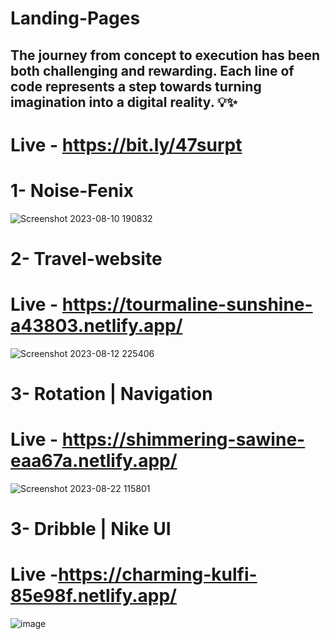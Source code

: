 # Landing-Pages
The journey from concept to execution has been both challenging and rewarding. Each line of code represents a step towards turning imagination into a digital reality. 💡✨
-
# Live - https://bit.ly/47surpt 
# 1- Noise-Fenix
![Screenshot 2023-08-10 190832](https://github.com/arsalan-ansari3264/Landing-Pages/assets/123856997/e4e278a7-9a86-4de4-8c63-8c32ef32d468)
# 2- Travel-website
# Live - https://tourmaline-sunshine-a43803.netlify.app/
![Screenshot 2023-08-12 225406](https://github.com/arsalan-ansari3264/Landing-Pages/assets/123856997/13c02971-d965-496e-86de-ca8c3874306e)
# 3- Rotation | Navigation
# Live - https://shimmering-sawine-eaa67a.netlify.app/
![Screenshot 2023-08-22 115801](https://github.com/arsalan-ansari3264/Landing-Pages/assets/123856997/cae6b1f6-3fe1-44bb-82e8-ce6c2b3a2f7c)
# 3- Dribble | Nike UI
# Live -https://charming-kulfi-85e98f.netlify.app/
![image](https://github.com/arsalan-ansari3264/Landing-Pages/assets/123856997/3ba4fdd6-b5b4-49a1-b57b-8860f387ea48)
